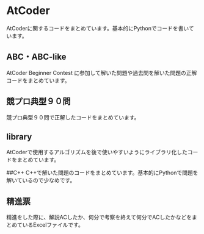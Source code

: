 # AtCoder
AtCoderに関するコードをまとめています。基本的にPythonでコードを書いています。


## ABC・ABC-like
AtCoder Beginner Contest に参加して解いた問題や過去問を解いた問題の正解コードをまとめています。


## 競プロ典型９０問
競プロ典型９０問で正解したコードをまとめています。


## library
AtCoderで使用するアルゴリズムを後で使いやすいようにライブラリ化したコードをまとめています。


##C++
C++で解いた問題のコードをまとめています。基本的にPythonで問題を解いているので少なめです。


## 精進票
精進をした際に、解説ACしたか、何分で考察を終えて何分でACしたかなどをまとめているExcelファイルです。

